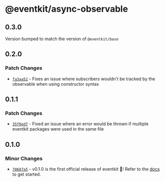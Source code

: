 # @eventkit/async-observable

## 0.3.0

Version bumped to match the version of `@eventkit/base`

## 0.2.0

### Patch Changes

- [`fa3aa52`](https://github.com/hntrl/eventkit/commit/fa3aa52410d95dbe79f093f6bd992b800d4768f2) - Fixes an issue where subscribers wouldn't be tracked by the observable when using constructor syntax

## 0.1.1

### Patch Changes

- [`35f0ed7`](https://github.com/hntrl/eventkit/commit/35f0ed7feca076852c835defbede22a17210466e) - Fixed an issue where an error would be thrown if multiple eventkit packages were used in the same file

## 0.1.0

### Minor Changes

- [`78687a5`](https://github.com/hntrl/eventkit/commit/78687a55a2d53bad9e7011c8ba3ec32625774a89) - v0.1.0 is the first official release of eventkit 🎉! Refer to the [docs](https://hntrl.github.io/eventkit) to get started.
